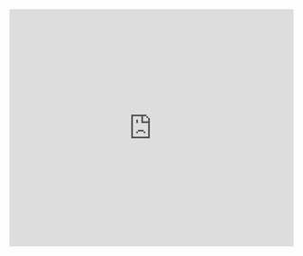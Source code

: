 
<iframe height="421" style="width: 100%;" scrolling="no" title="debounce-setTimeout-version" src="https://codepen.io/cloudups/embed/XWdjjVz?height=421&theme-id=light&default-tab=js,result" frameborder="no" loading="lazy" allowtransparency="true" allowfullscreen="true">
  See the Pen <a href='https://codepen.io/cloudups/pen/XWdjjVz'>debounce-setTimeout-version</a> by master.shi
  (<a href='https://codepen.io/cloudups'>@cloudups</a>) on <a href='https://codepen.io'>CodePen</a>.
</iframe>